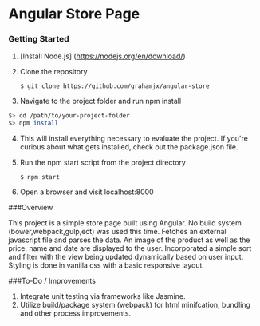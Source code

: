 # Angular Store Page

### Getting Started

1. [Install Node.js] (https://nodejs.org/en/download/)
2. Clone the repository

    `$ git clone https://github.com/grahamjx/angular-store`

3. Navigate to the project folder and run npm install

  ```bash
  $> cd /path/to/your-project-folder
  $> npm install
  ```
4. This will install everything necessary to evaluate the project. If you're curious about what gets installed, check out the package.json file.

5. Run the npm start script from the project directory

    `$ npm start`

6. Open a browser and visit localhost:8000


###Overview

This project is a simple store page built using Angular. No build system (bower,webpack,gulp,ect) was used this time. Fetches an external javascript file and parses the data. An image of the product as well as the price, name and date are displayed to the user. Incorporated a simple sort and filter with the view being updated dynamically based on user input. Styling is done in vanilla css with a basic responsive layout.

###To-Do / Improvements

1. Integrate unit testing via frameworks like Jasmine.
2. Utilize build/package system (webpack) for html minifcation, bundling and other process improvements.
